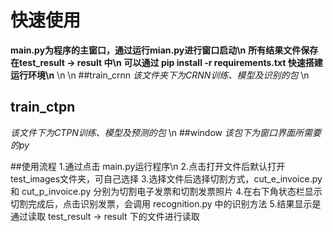 # 快速使用
**main.py为程序的主窗口，通过运行mian.py进行窗口启动\n**
**所有结果文件保存在test_result -> result 中\n**
**可以通过 pip install -r requirements.txt 快速搭建运行环境\n** 
\n
\n
##train_crnn
*该文件夹下为CRNN训练、模型及识别的包*
\n
## train_ctpn
*该文件下为CTPN训练、模型及预测的包*
\n
##window
*该包下为窗口界面所需要的py*

##使用流程
1.通过点击 main.py运行程序\n
2.点击打开文件后默认打开test_images文件夹，可自己选择
3.选择文件后选择切割方式，cut_e_invoice.py 和 cut_p_invoice.py 分别为切割电子发票和切割发票照片
4.在右下角状态栏显示切割完成后，点击识别发票，会调用 recognition.py 中的识别方法
5.结果显示是通过读取 test_result -> result 下的文件进行读取


